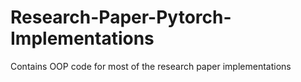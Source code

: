 # Research-Paper-Pytorch-Implementations
Contains OOP code for most of the research paper implementations
